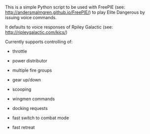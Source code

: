 This is a simple Python script to be used with FreePIE (see: http://andersmalmgren.github.io/FreePIE/) to play Elite Dangerous by
issuing voice commands.

It defaults to voice responses of Rpiley Galactic (see: http://ripleygalactic.com/kics/)

Currently supports controlling of:

- throttle

- power distributor

- multiple fire groups

- gear up/down

- scooping

- wingmen commands

- docking requests

- fast switch to combat mode

- fast retreat
